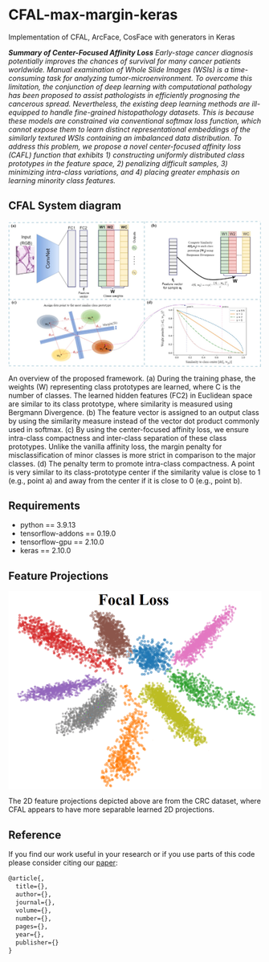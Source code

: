 # CFAL-max-margin-keras
Implementation of CFAL, ArcFace, CosFace with generators in Keras

***Summary of Center-Focused Affinity Loss** Early-stage cancer diagnosis potentially improves the chances of survival for many cancer patients worldwide. 
Manual examination of Whole Slide Images (WSIs) is a time-consuming task for analyzing tumor-microenvironment.
To overcome this limitation, the conjunction of deep learning with computational pathology has been proposed to assist pathologists in efficiently prognosing the cancerous spread. Nevertheless, the existing deep learning methods are ill-equipped to handle fine-grained histopathology datasets. This is because these models are constrained via conventional softmax loss function, which cannot expose them to learn distinct representational embeddings of the similarly textured WSIs containing an imbalanced data distribution. To address this problem, we propose a novel center-focused affinity loss (CAFL) function that exhibits 1) constructing uniformly distributed class prototypes in the feature space, 2) penalizing difficult samples, 3) minimizing intra-class variations, and 4) placing greater emphasis on learning minority class features.*


##  CFAL System diagram 
<img src="imgs/MainDiagram.jpg" width="1000px" align="center" />

An overview of the proposed framework. (a) During the training phase, the weights (W) representing class prototypes are learned, where C is the number of classes. The learned hidden features (FC2) in Euclidean space are similar to its class prototype, where similarity is measured using Bergmann Divergence. (b) The feature vector is assigned to an output class by using the similarity measure instead of the vector dot product commonly used in softmax. (c) By using the center-focused affinity loss, we ensure intra-class compactness and inter-class separation of these class prototypes. Unlike the vanilla affinity loss, the margin penalty for misclassification of minor classes is more strict in comparison to the major classes. (d) The penalty term to promote intra-class compactness. A point is very similar to its class-prototype center if the similarity value is close to 1 (e.g., point a) and away from the center if it is close to 0 (e.g., point b).


## Requirements

- python == 3.9.13
- tensorflow-addons == 0.19.0
- tensorflow-gpu == 2.10.0
- keras == 2.10.0


## Feature Projections

<img src="imgs/projections.gif" width="700px" align="center" />

The 2D feature projections depicted above are from the CRC dataset, where CFAL appears to have more separable learned 2D projections.

## Reference
If you find our work useful in your research or if you use parts of this code please consider citing our [paper]():


```
@article{,
  title={},
  author={},
  journal={},
  volume={},
  number={},
  pages={},
  year={},
  publisher={}
}
```
